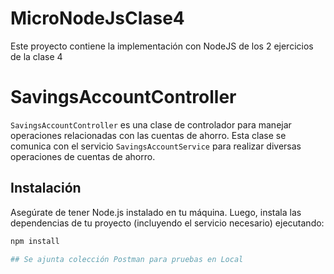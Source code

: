 # MicroNodeJsClase4
Este proyecto contiene la implementación con NodeJS de los 2 ejercicios de la clase 4

# SavingsAccountController

`SavingsAccountController` es una clase de controlador para manejar operaciones relacionadas con las cuentas de ahorro. Esta clase se comunica con el servicio `SavingsAccountService` para realizar diversas operaciones de cuentas de ahorro.

## Instalación

Asegúrate de tener Node.js instalado en tu máquina. Luego, instala las dependencias de tu proyecto (incluyendo el servicio necesario) ejecutando:

```bash
npm install

## Se ajunta colección Postman para pruebas en Local
